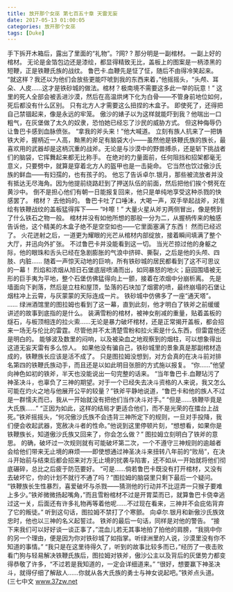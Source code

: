 ```yaml
---
title: 放开那个女巫 第七百五十章 天雷无妄
date: 2017-05-13 01:00:05
categories: 放开那个女巫
tags: [Duke]
---
```


手下拆开木箱后，露出了里面的“礼物”。?网? ?
那分明是一副棺材。
一副上好的棺材。
无论是金箔包边还是漆绘，都显得精致无比，盖板上的图案是一柄漆黑的短鞭，正是铁鞭氏族的战纹。
鲁巴卡.血鞭先是怔了怔，随后不由得冷笑起来。
“就这样？我还以为他们会放些更能吓唬到我的东西来着，”他摇摇头，“头颅、耳朵、人皮……这才是铁砂城的做法。棺材？极南境不需要这多此一举的玩意！”
这里的死人全部会被丢进沙漠，然后在高温烘烤下化为白骨——不管身前地位如何，死后都没有什么区别。
只有北方人才需要这么扭捏的木盒子。
即使死了，还得把自己禁锢起来，像是永远的牢笼。
傲沙的婊子以为这样就能吓到我？他喘出一口粗气，在灰堡做了太久的奴隶，恐怕她已经忘了沙民的威胁方式。
但这种侮辱仍让鲁巴卡感到血脉偾张。
“拿我的斧头来！”他大喊道。
立刻有族人抗来了一把铸铁大斧，握柄近一人高，黝黑的斧足有脑袋大小——虽然他是铁鞭氏族的族长，最喜欢用的武器却是这柄沉重的战斧。无论是与沙漠中的野兽搏杀，还是斩下挑战者们的脑袋，它挥舞起来都无比称手。
在绝对的力量面前，任何阻挡和招架都毫无意义，只要劈中，就算是穿着北方人的盔甲也是一击毙命。
它当然也饮过傲沙氏族的鲜血——有妇孺的，也有孩子的。
他忘了告诉卓尔.银月，那些被流放者并没有抵达无尽海角。因为他提前绕路赶到了押送队伍的前面，然后把他们挨个劈死在黄沙中。
倒不是担心他们有朝一日能报复回来，他只是单纯地享受这种杀戮的快感罢了。
棺材？
去他妈的。
鲁巴卡吐了口唾沫，大喝一声，双手举起战斧，对准绘有铁鞭战纹的盖板猛得挥下——
“咔嚓！”
大量火星从斧刃两侧冒出，像是劈到了什么铁石之物一般。
棺材并没有如他所想的那般一分为二，从握柄传来的触感告诉他，这个精美的木盒子绝不是空空如也——它里面塞满了东西！
然而已经迟了。
火花迸射之后，一道更为耀眼的光芒从棺材内部绽放，接着瞬间填满了整个大厅，并迅向外扩张。
不过鲁巴卡并没能看到这一切。
当光芒掠过他的身躯之际，他的眼珠和舌头已经在急剧膨胀的气浪中挤碎、撕裂，之后是他的头颅、四肢、内脏……
随着一声惊天动地的巨响，所有铁砂城的居民都看到了这不可思议的一幕！
烈焰和浓烟从旭日石堡底层喷涌而出，如同暴怒的地火；庭园围墙被无形的巨手夷为平地，整个石堡仿佛猛得向上一颤，接着在浓烟中分崩析离。
先是墙面向下剥落，然后是立柱和屋顶，坠落的石块加了烟雾的喷，最终崩塌的石堡让烟柱冲上云霄，与灰蒙蒙的天际连成一片。
铁砂城中仿佛多了一座“通天塔”。
……
绿洲酒馆里的图拉姆也看到了这一幕，直到此刻，他才明白了铁斧之前缓缓讲述的故事到底指的是什么。
装满雪粉的棺材，被神女削减的重量，贴着盖板的燧石，与板顶相连的拉火索……无论是暴力破坏棺材，还是正常揭开盖板，都会招来一场无与伦比的雷霆。尽管他并不太清楚雪粉和拉火索是什么东西，但雷霆他还是明白的。
能够波及数里的闷响，以及被染血之地观察到的烟柱，可以想象得出这道无妄天雷有多么惊人。
如果他没有骗自己，铁砂城里的景象真是那副棺材造成的，铁鞭族长应该是活不成了。
只是图拉姆没想到，对方会真的在决斗前对排名第四的铁鞭氏族动手，而且还是以如此明目张胆的方式施以报复。
“你……”他望向神色如初的铁斧，半天也没能说出一句完整的话来。
“当年鲁巴卡.血鞭玷污了神圣决斗，也辜负了三神的期望。对于一个已经失去决斗资格的人来说，我又怎么可能在灼火之地与他展开公平的较量？”铁斧平静地说道，“鲁巴卡和他的族人不过是一群懦夫而已，我从一开始就没有把他们当作决斗对手。”
“但是……铁鞭毕竟是大氏族……”
“正因为如此，这样的结局才更适合他们，而不是光荣的在擂台上战死。”铁斧摇摇头，“何况傲沙氏族不会违背三神所定下的规则，一旦对手投降，我们便会收起武器，宽赦决斗者的性命。”他说到这里停顿片刻，“想想看，如果你是铁鞭族长，知道傲沙氏族又回来了，你会怎么做？”
图拉姆立刻明白了铁斧的意思。
的确，破坏过一次规则就有可能破坏第二次，一个不遵守三神规则的逾越者会给他们带来无止境的麻烦——即使想通过神圣决斗来扭转八年前的“败局”，在决斗开始前与结束后都会招来对方无止境的扰袭与陷害，还不如从一开始就将他们彻底碾碎，总比之后疲于防范要好。
“可是……倘若鲁巴卡既没有打开棺材，又没有去破坏它，你的计划不就行不通了吗？”图拉姆的脑袋里只剩下最后一个疑问。
“铁鞭族长生性暴烈，喜爱破坏与杀戮——猜测他的行动并不比逗弄一只猴子要难上多少。”铁斧微微扬起嘴角，”而且雪粉棺材不过是开胃菜而已，就算鲁巴卡侥幸逃过这一关，后面还有许多礼物再等着他呢……不过现在看来，三神并不会庇佑背弃了它的叛徒。”
听到这句话，图拉姆不禁打了个寒颤。
向卓尔.银月和新傲沙氏族效忠时，他也以三神的名义起誓过。
铁斧的最后一句话，同样是对他的警告。
“接下来我们可以好好谈一谈正事了，”混血儿若无其事地拍了拍他的肩膀，“我挑中你的另一个理由，便是因为你对铁砂城了如指掌。听绿洲里的人说，沙漠里没有你不知道的事情。”
“我只是在这里待得久了，听到的故事比较多而已，”经历了一夜击败看门狗与轻易解决铁鞭氏族后，图拉姆对铁斧，傲沙公主以及背后的灰堡势力都变得恭敬了许多，“不过若是我知道的，一定会详细道来。”
“很好，想要赢下神圣决斗，就得仔细了解敌人……你就从各大氏族的勇士与神女说起吧。”铁斧点头道。
(三七中文 www.37zw.net